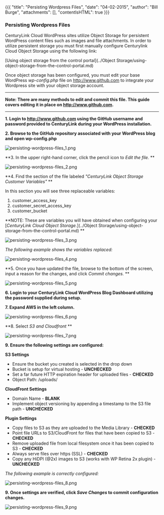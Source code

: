 {{{
  "title": "Persisting Wordpress Files",
  "date": "04-02-2015",
  "author": "Bill Burge",
  "attachments": [],
  "contentIsHTML": true
}}}

<h3>Persisting Wordpress Files</h3>

CenturyLink Cloud WordPress sites utilize Object Storage for persistent WordPress content files such as images and file attachments.  In order to utilize persistent storage you must first manually configure Centurylink Cloud Object Storage using the following link:

[Using object storage from the control portal](../Object Storage/using-object-storage-from-the-control-portal.md)

Once object storage has been configured, you must edit your base  WordPress *wp-config.php* file on http://www.github.com to integrate your Wordpress site with your object storage account.  

---

**Note: There are many methods to edit and commit this file. This guide covers editing it in place on http://www.github.com.**

---

**1. Login to http://www.github.com using the GitHub username and password provided to CenturyLink during your WordPress installation.**

**2. Browse to the GitHub repository associated with your WordPress blog and open wp-config.php**

<img src="../images/persisting-wordpress-files_1.png" alt="persisting-wordpress-files_1.png" />

**3. In the upper right-hand corner, click the pencil icon to *Edit the file.* **

<img src="../images/persisting-wordpress-files_2.png" alt="persisting-wordpress-files_2.png" />

**4. Find the section of the file labeled *"CenturyLink Object Storage Customer Variables"* **

In this section you will see three replaceable variables:

1. customer_access_key
2. customer_secret_access_key
3. customer_bucket

**NOTE: These are variables you will have obtained when configuring your [*CenturyLink Cloud Object Storage.*](../Object Storage/using-object-storage-from-the-control-portal.md) **

<img src="../images/persisting-wordpress-files_3.png" alt="persisting-wordpress-files_3.png" />

*The following example shows the variables replaced:*

<img src="../images/persisting-wordpress-files_4.png" alt="persisting-wordpress-files_4.png" />

**5. Once you have updated the file, browse to the bottom of the screen, input a reason for the changes, and click *Commit changes.* **

<img src="../images/persisting-wordpress-files_5.png" alt="persisting-wordpress-files_5.png" />

**6. Login to your CenturyLink Cloud WordPress Blog Dashboard utilizing the password supplied during setup.**

**7. Expand AWS in the left column.**

<img src="../images/persisting-wordpress-files_6.png" alt="persisting-wordpress-files_6.png" />

**8. Select *S3 and Cloudfront* **

<img src="../images/persisting-wordpress-files_7.png" alt="persisting-wordpress-files_7.png" />

**9. Ensure the following settings are configured:**

**S3 Settings**
* Ensure the bucket you created is selected in the drop down
* Bucket is setup for virtual hosting - **UNCHECKED**
* Set a far future HTTP expiration header for uploaded files - **CHECKED**
* Object Path: /uploads/

**CloudFront Settings**
* Domain Name - **BLANK**
* Implement object versioning by appending a timestamp to the S3 file path - **UNCHECKED**

**Plugin Settings**
* Copy files to S3 as they are uploaded to the Media Library - **CHECKED**
* Point file URLs to S3/CloudFront for files that have been copied to S3 - **CHECKED**
* Remove uploaded file from local filesystem once it has been copied to S3 - **CHECKED**
* Always serve files over https (SSL) - **CHECKED**
* Copy any HiDPI (@2x) images to S3 (works with WP Retina 2x plugin) - **UNCHECKED**

*The following example is correctly configured:*

<img src="../images/persisting-wordpress-files_8.png" alt="persisting-wordpress-files_8.png" />

**9. Once settings are verified, click *Save Changes* to commit configuration changes.**

<img src="../images/persisting-wordpress-files_9.png" alt="persisting-wordpress-files_9.png" />
